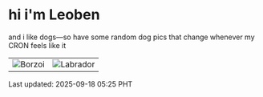 # hi i'm Leoben

and i like dogs—so have some random dog pics that change whenever my CRON feels like it

|  |  |
|--------|----------|
| ![Borzoi](https://random-dog-vercel.vercel.app/api/random-borzoi?v=1758144305) | ![Labrador](https://random-dog-vercel.vercel.app/api/random-labrador?v=1758144305) |

Last updated: 2025-09-18 05:25 PHT
